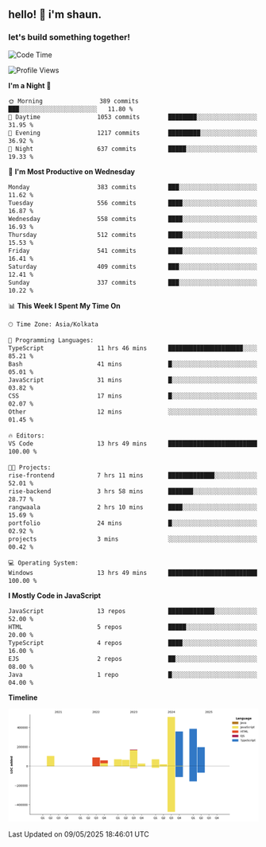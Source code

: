## hello! 👋 i'm shaun. 
### let's build something together!
<!--START_SECTION:waka-->
![Code Time](http://img.shields.io/badge/Code%20Time-195%20hrs%2027%20mins-blue)

![Profile Views](http://img.shields.io/badge/Profile%20Views-1-blue)

**I'm a Night 🦉** 

```text
🌞 Morning                389 commits         ███░░░░░░░░░░░░░░░░░░░░░░   11.80 % 
🌆 Daytime                1053 commits        ████████░░░░░░░░░░░░░░░░░   31.95 % 
🌃 Evening                1217 commits        █████████░░░░░░░░░░░░░░░░   36.92 % 
🌙 Night                  637 commits         █████░░░░░░░░░░░░░░░░░░░░   19.33 % 
```
📅 **I'm Most Productive on Wednesday** 

```text
Monday                   383 commits         ███░░░░░░░░░░░░░░░░░░░░░░   11.62 % 
Tuesday                  556 commits         ████░░░░░░░░░░░░░░░░░░░░░   16.87 % 
Wednesday                558 commits         ████░░░░░░░░░░░░░░░░░░░░░   16.93 % 
Thursday                 512 commits         ████░░░░░░░░░░░░░░░░░░░░░   15.53 % 
Friday                   541 commits         ████░░░░░░░░░░░░░░░░░░░░░   16.41 % 
Saturday                 409 commits         ███░░░░░░░░░░░░░░░░░░░░░░   12.41 % 
Sunday                   337 commits         ███░░░░░░░░░░░░░░░░░░░░░░   10.22 % 
```


📊 **This Week I Spent My Time On** 

```text
🕑︎ Time Zone: Asia/Kolkata

💬 Programming Languages: 
TypeScript               11 hrs 46 mins      █████████████████████░░░░   85.21 % 
Bash                     41 mins             █░░░░░░░░░░░░░░░░░░░░░░░░   05.01 % 
JavaScript               31 mins             █░░░░░░░░░░░░░░░░░░░░░░░░   03.82 % 
CSS                      17 mins             █░░░░░░░░░░░░░░░░░░░░░░░░   02.07 % 
Other                    12 mins             ░░░░░░░░░░░░░░░░░░░░░░░░░   01.45 % 

🔥 Editors: 
VS Code                  13 hrs 49 mins      █████████████████████████   100.00 % 

🐱‍💻 Projects: 
rise-frontend            7 hrs 11 mins       █████████████░░░░░░░░░░░░   52.01 % 
rise-backend             3 hrs 58 mins       ███████░░░░░░░░░░░░░░░░░░   28.77 % 
rangwaala                2 hrs 10 mins       ████░░░░░░░░░░░░░░░░░░░░░   15.69 % 
portfolio                24 mins             █░░░░░░░░░░░░░░░░░░░░░░░░   02.92 % 
projects                 3 mins              ░░░░░░░░░░░░░░░░░░░░░░░░░   00.42 % 

💻 Operating System: 
Windows                  13 hrs 49 mins      █████████████████████████   100.00 % 
```

**I Mostly Code in JavaScript** 

```text
JavaScript               13 repos            █████████████░░░░░░░░░░░░   52.00 % 
HTML                     5 repos             █████░░░░░░░░░░░░░░░░░░░░   20.00 % 
TypeScript               4 repos             ████░░░░░░░░░░░░░░░░░░░░░   16.00 % 
EJS                      2 repos             ██░░░░░░░░░░░░░░░░░░░░░░░   08.00 % 
Java                     1 repo              █░░░░░░░░░░░░░░░░░░░░░░░░   04.00 % 
```



**Timeline**

![Lines of Code chart](https://raw.githubusercontent.com/ShaunDaniel/ShaunDaniel/main/assets/bar_graph.png)


 Last Updated on 09/05/2025 18:46:01 UTC
<!--END_SECTION:waka-->
